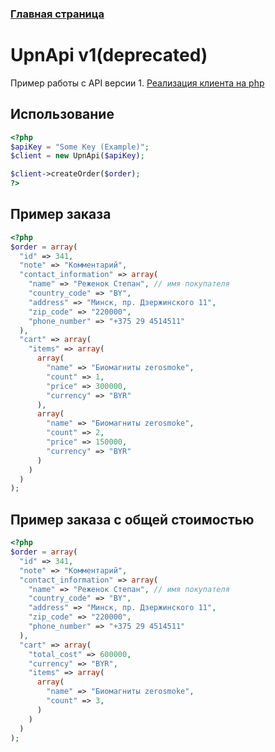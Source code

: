 ### [Главная страница](https://github.com/upnetwork/api-docs/blob/master/README.md)

# UpnApi v1(deprecated)

Пример работы с API версии 1.
[Реализация клиента на php](https://github.com/upnetwork/api-docs/blob/master/docs/v1/client-example.php)

## Использование

```php
<?php
$apiKey = "Some Key (Example)";
$client = new UpnApi($apiKey);

$client->createOrder($order);
?>
```

## Пример заказа

```php
<?php
$order = array(
  "id" => 341,
  "note" => "Комментарий",
  "contact_information" => array(
    "name" => "Реженок Степан", // имя покупателя
    "country_code" => "BY",
    "address" => "Минск, пр. Дзержинского 11",
    "zip_code" => "220000",
    "phone_number" => "+375 29 4514511"
  ),
  "cart" => array(
    "items" => array(
      array(
        "name" => "Биомагниты zerosmoke",
        "count" => 1,
        "price" => 300000,
        "currency" => "BYR"
      ),
      array(
        "name" => "Биомагниты zerosmoke",
        "count" => 2,
        "price" => 150000,
        "currency" => "BYR"
      )
    )
  )
);
```

## Пример заказа с общей стоимостью

```php
<?php
$order = array(
  "id" => 341,
  "note" => "Комментарий",
  "contact_information" => array(
    "name" => "Реженок Степан", // имя покупателя
    "country_code" => "BY",
    "address" => "Минск, пр. Дзержинского 11",
    "zip_code" => "220000",
    "phone_number" => "+375 29 4514511"
  ),
  "cart" => array(
    "total_cost" => 600000,
    "currency" => "BYR",
    "items" => array(
      array(
        "name" => "Биомагниты zerosmoke",
        "count" => 3,
      )
    )
  )
);
```
